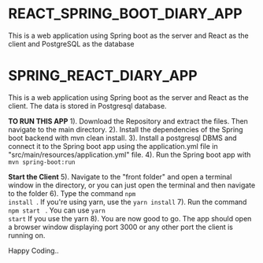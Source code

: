 # REACT_SPRING_BOOT_DIARY_APP
This is a web application using Spring boot as the server and React as the client and PostgreSQL as  the database
# SPRING_REACT_DIARY_APP
This is a web application using Spring boot as the server and React as the client.
The data is stored in Postgresql database.

**TO RUN THIS APP**
1). Download the Repository and extract the files. Then navigate to the main directory.
2). Install the dependencies of the Spring boot backend with mvn clean install.
3). Install a postgresql DBMS and connect it to the Spring boot app using the application.yml file in "src/main/resources/application.yml" file. 
4). Run the Spring boot app with <code>mvn spring-boot:run </code>

**Start the Client**
5). Navigate to the "front folder" and open a terminal window in the directory, or you can just open the terminal and then navigate to the folder
6). Type the command <code>npm install </code>. If you're using yarn, use the <code>yarn install</code>
7). Run the command <code> npm start </code> . You can use <code>yarn start</code> If you use the yarn
8). You are now good to go. The app should open a browser window displaying port 3000 or any other port the client is running on. 


Happy Coding..

